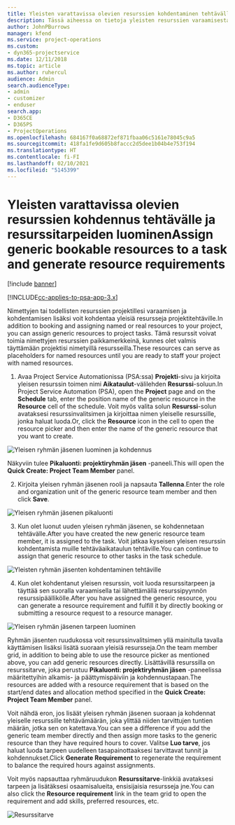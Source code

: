 ```yaml
---
title: Yleisten varattavissa olevien resurssien kohdentaminen tehtävälle ja projektiryhmälle
description: Tässä aiheessa on tietoja yleisten resurssien varaamisesta tehtäville ja projektiryhmille.
author: JohnPBurrows
manager: kfend
ms.service: project-operations
ms.custom:
- dyn365-projectservice
ms.date: 12/11/2018
ms.topic: article
ms.author: ruhercul
audience: Admin
search.audienceType:
- admin
- customizer
- enduser
search.app:
- D365CE
- D365PS
- ProjectOperations
ms.openlocfilehash: 684167f0a68872ef871fbaa06c5161e78045c9a5
ms.sourcegitcommit: 418fa1fe9d605b8faccc2d5dee1b04b4e753f194
ms.translationtype: HT
ms.contentlocale: fi-FI
ms.lasthandoff: 02/10/2021
ms.locfileid: "5145399"
---
```

# <a name="assign-generic-bookable-resources-to-a-task-and-generate-resource-requirements"></a><span data-ttu-id="0a339-103">Yleisten varattavissa olevien resurssien kohdennus tehtävälle ja resurssitarpeiden luominen</span><span class="sxs-lookup"><span data-stu-id="0a339-103">Assign generic bookable resources to a task and generate resource requirements</span></span> 

[!include [banner](../includes/psa-now-project-operations.md)]

[!INCLUDE[cc-applies-to-psa-app-3.x](../includes/cc-applies-to-psa-app-3x.md)]

<span data-ttu-id="0a339-104">Nimettyjen tai todellisten resurssien projektillesi varaamisen ja kohdentamisen lisäksi voit kohdentaa yleisiä resursseja projektitehtäville.</span><span class="sxs-lookup"><span data-stu-id="0a339-104">In addition to booking and assigning named or real resources to your project, you can assign generic resources to project tasks.</span></span> <span data-ttu-id="0a339-105">Tämä resurssit voivat toimia nimettyjen resurssien paikkamerkkeinä, kunnes olet valmis täyttämään projektisi nimetyillä resursseilla.</span><span class="sxs-lookup"><span data-stu-id="0a339-105">These resources can serve as placeholders for named resources until you are ready to staff your project with named resources.</span></span> 

1. <span data-ttu-id="0a339-106">Avaa Project Service Automationissa (PSA:ssa) **Projekti**-sivu ja kirjoita yleisen resurssin toimen nimi **Aikataulut**-välilehden **Resurssi**-soluun.</span><span class="sxs-lookup"><span data-stu-id="0a339-106">In Project Service Automation (PSA), open the **Project** page and on the **Schedule** tab, enter the position name of the generic resource in the **Resource** cell of the schedule.</span></span> <span data-ttu-id="0a339-107">Voit myös valita solun **Resurssi**-solun avataksesi resurssinvalitsimen ja kirjoittaa nimen yleiselle resurssille, jonka haluat luoda.</span><span class="sxs-lookup"><span data-stu-id="0a339-107">Or, click the **Resource** icon in the cell to open the resource picker and then enter the name of the generic resource that you want to create.</span></span>

![Yleisen ryhmän jäsenen luominen ja kohdennus](media/RM-how-to-9.png)

<span data-ttu-id="0a339-109">Näkyviin tulee **Pikaluonti: projektiryhmän jäsen** -paneeli.</span><span class="sxs-lookup"><span data-stu-id="0a339-109">This will open the **Quick Create: Project Team Member** panel.</span></span> 

2. <span data-ttu-id="0a339-110">Kirjoita yleisen ryhmän jäsenen rooli ja napsauta **Tallenna**.</span><span class="sxs-lookup"><span data-stu-id="0a339-110">Enter the role and organization unit of the generic resource team member and then click **Save**.</span></span>

![Yleisen ryhmän jäsenen pikaluonti](media/RM-how-to-10.png)

3. <span data-ttu-id="0a339-112">Kun olet luonut uuden yleisen ryhmän jäsenen, se kohdennetaan tehtävälle.</span><span class="sxs-lookup"><span data-stu-id="0a339-112">After you have created the new generic resource team member, it is assigned to the task.</span></span> <span data-ttu-id="0a339-113">Voit jatkaa kyseisen yleisen resurssin kohdentamista muille tehtäväaikataulun tehtäville.</span><span class="sxs-lookup"><span data-stu-id="0a339-113">You can continue to assign that generic resource to other tasks in the task schedule.</span></span>

![Yleisten ryhmän jäsenten kohdentaminen tehtäville](media/RM-how-to-11.png)

4. <span data-ttu-id="0a339-115">Kun olet kohdentanut yleisen resurssin, voit luoda resurssitarpeen ja täyttää sen suoralla varaamisella tai lähettämällä resurssipyynnön resurssipäällikölle.</span><span class="sxs-lookup"><span data-stu-id="0a339-115">After you have assigned the generic resource, you can generate a resource requirement and fulfill it by directly booking or submitting a resource request to a resource manager.</span></span>

![Yleisen ryhmän jäsenen tarpeen luominen](media/RM-how-to-12.png)

<span data-ttu-id="0a339-117">Ryhmän jäsenten ruudukossa voit resurssinvalitsimen yllä mainitulla tavalla käyttämisen lisäksi lisätä suoraan yleisiä resursseja.</span><span class="sxs-lookup"><span data-stu-id="0a339-117">On the team member grid, in addition to being able to use the resource picker as mentioned above, you can add generic resources directly.</span></span> <span data-ttu-id="0a339-118">Lisättävillä resurssilla on resurssitarve, joka perustuu **Pikaluonti: projektiryhmän jäsen** -paneelissa määritettyihin alkamis- ja päättymispäiviin ja kohdennustapaan.</span><span class="sxs-lookup"><span data-stu-id="0a339-118">The resources are added with a resource requirement that is based on the start/end dates and allocation method specified in the **Quick Create: Project Team Member** panel.</span></span>

<span data-ttu-id="0a339-119">Voit nähdä eron, jos lisäät yleisen ryhmän jäsenen suoraan ja kohdennat yleiselle resurssille tehtävämäärän, joka ylittää niiden tarvittujen tuntien määrän, jotka sen on katettava.</span><span class="sxs-lookup"><span data-stu-id="0a339-119">You can see a difference if you add the generic team member directly and then assign more tasks to the generic resource than they have required hours to cover.</span></span> <span data-ttu-id="0a339-120">Valitse **Luo tarve**, jos haluat luoda tarpeen uudelleen tasapainottaaksesi tarvittavat tunnit ja kohdennukset.</span><span class="sxs-lookup"><span data-stu-id="0a339-120">Click **Generate Requirement** to regenerate the requirement to balance the required hours against assignments.</span></span>

<span data-ttu-id="0a339-121">Voit myös napsauttaa ryhmäruudukon **Resurssitarve**-linkkiä avataksesi tarpeen ja lisätäksesi osaamisalueita, ensisijaisia resursseja jne.</span><span class="sxs-lookup"><span data-stu-id="0a339-121">You can also click the **Resource requirement** link in the team grid to open the requirement and add skills, preferred resources, etc.</span></span>

![Resurssitarve](media/RM-how-to-13.png)

